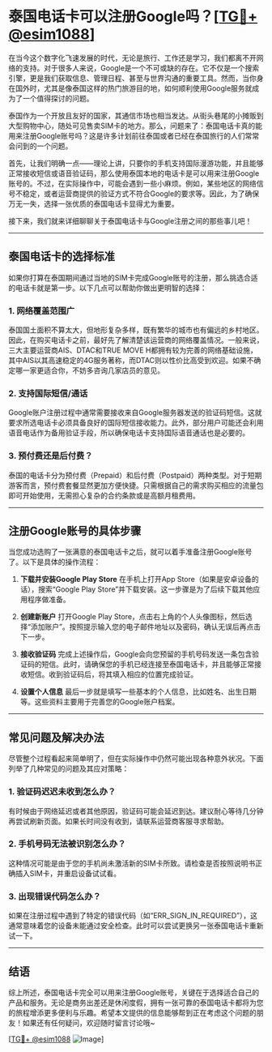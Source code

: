 # 泰国电话卡可以注册Google吗？[[TG💪+ @esim1088](https://t.me/s/esim1088)]

在当今这个数字化飞速发展的时代，无论是旅行、工作还是学习，我们都离不开网络的支持。对于很多人来说，Google是一个不可或缺的存在。它不仅是一个搜索引擎，更是我们获取信息、管理日程、甚至与世界沟通的重要工具。然而，当你身在国外时，尤其是像泰国这样的热门旅游目的地，如何顺利使用Google服务就成为了一个值得探讨的问题。

泰国作为一个开放且友好的国家，其通信市场也相当发达。从街头巷尾的小摊贩到大型购物中心，随处可见售卖SIM卡的地方。那么，问题来了：泰国电话卡真的能用来注册Google账号吗？这是许多计划前往泰国或者已经在泰国旅行的人们常常会问到的一个问题。

首先，让我们明确一点——理论上讲，只要你的手机支持国际漫游功能，并且能够正常接收短信或语音验证码，那么使用泰国本地的电话卡是可以用来注册Google账号的。不过，在实际操作中，可能会遇到一些小麻烦。例如，某些地区的网络信号不稳定，或者运营商提供的验证方式不符合Google的要求等。因此，为了确保万无一失，选择一张优质的泰国电话卡显得尤为重要。

接下来，我们就来详细聊聊关于泰国电话卡与Google注册之间的那些事儿吧！

---

## 泰国电话卡的选择标准

如果你打算在泰国期间通过当地的SIM卡完成Google账号的注册，那么挑选合适的电话卡就是第一步。以下几点可以帮助你做出更明智的选择：

### 1. 网络覆盖范围广
泰国国土面积不算太大，但地形复杂多样，既有繁华的城市也有偏远的乡村地区。因此，在购买电话卡之前，最好先了解清楚该运营商的网络覆盖情况。一般来说，三大主要运营商AIS、DTAC和TRUE MOVE H都拥有较为完善的网络基础设施，其中AIS以其高速稳定的4G服务著称，而DTAC则以性价比高受到欢迎。如果不确定哪一家更适合你，不妨多咨询几家店员的意见。

### 2. 支持国际短信/通话
Google账户注册过程中通常需要接收来自Google服务器发送的验证码短信。这就要求所选电话卡必须具备良好的国际短信接收能力。此外，部分用户可能还会利用语音电话作为备用验证手段，所以确保电话卡支持国际语音通话也是必要的。

### 3. 预付费还是后付费？
泰国的电话卡分为预付费（Prepaid）和后付费（Postpaid）两种类型。对于短期游客而言，预付费套餐显然更加方便快捷。只需根据自己的需求购买相应的流量包即可开始使用，无需担心复杂的合约条款或是高额月租费用。

---

## 注册Google账号的具体步骤

当您成功选购了一张满意的泰国电话卡之后，就可以着手准备注册Google账号了。以下是具体的操作流程：

1. **下载并安装Google Play Store**
   在手机上打开App Store（如果是安卓设备的话），搜索“Google Play Store”并下载安装。这一步骤是为了后续下载其他应用程序做准备。

2. **创建新账户**
   打开Google Play Store，点击右上角的个人头像图标，然后选择“添加账户”。按照提示输入您的电子邮件地址以及密码，确认无误后再点击下一步。

3. **接收验证码**
   完成上述操作后，Google会向您预留的手机号码发送一条包含验证码的短信。此时，请确保您的手机已经连接至泰国电话卡，并且能够正常接收短信。收到验证码后，将其填入相应的位置完成验证。

4. **设置个人信息**
   最后一步就是填写一些基本的个人信息，比如姓名、出生日期等。这些资料主要用于完善您的Google账户档案。

---

## 常见问题及解决办法

尽管整个过程看起来简单明了，但在实际操作中仍然可能出现各种意外状况。下面列举了几种常见的问题及其应对策略：

### 1. 验证码迟迟未收到怎么办？
有时候由于网络延迟或者其他原因，验证码可能会延迟到达。建议耐心等待几分钟再尝试刷新页面。如果长时间没有收到，请联系运营商客服寻求帮助。

### 2. 手机号码无法被识别怎么办？
这种情况可能是由于您的手机尚未激活新的SIM卡所致。请检查是否按照说明书正确插入SIM卡，并重启设备试试看。

### 3. 出现错误代码怎么办？
如果在注册过程中遇到了特定的错误代码（如“ERR_SIGN_IN_REQUIRED”），这通常意味着您的设备未能通过安全检查。此时可以尝试更换另一张泰国电话卡重新试一下。

---

## 结语

综上所述，泰国电话卡完全可以用来注册Google账号，关键在于选择适合自己的产品和服务。无论是商务出差还是休闲度假，拥有一张可靠的泰国电话卡都将为您的旅程增添更多便利与乐趣。希望本文提供的信息能够帮到正在考虑这个问题的朋友！如果还有任何疑问，欢迎随时留言讨论哦~

[[TG💪+ @esim1088](https://t.me/s/esim1088) ![Image](https://i.postimg.cc/4NQfJmqS/Snipaste-2025-05-13-00-14-12.png)]